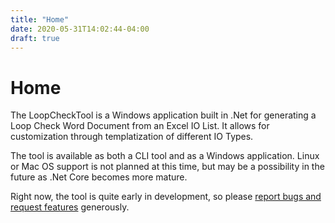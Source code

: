 ```yaml
---
title: "Home"
date: 2020-05-31T14:02:44-04:00
draft: true
---
```


# Home

The LoopCheckTool is a Windows application built in .Net for generating a Loop Check Word Document from an Excel IO List. It allows for customization through templatization of different IO Types.

The tool is available as both a CLI tool and as a Windows application. Linux or Mac OS support is not planned at this time, but may be a possibility in the future as .Net Core becomes more mature.

Right now, the tool is quite early in development, so please [report bugs and request features](https://github.com/snhardin/LoopCheckTool/issues) generously.
